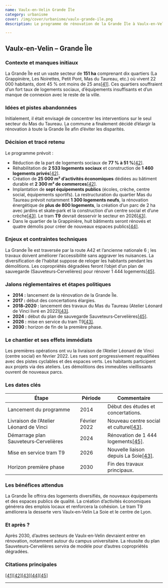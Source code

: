 ```yaml
---
name: Vaulx-en-Velin Grande Île
category: urbanisme
cover: /img/cover/urbanisme/vaulx-grande-ile.png
description: Le programme de rénovation de la Grande Île à Vaulx-en-Velin, engagé depuis 2014 et prévu jusqu’en 2030, concerne 151 ha et 22 000 habitants. Il vise à réduire la part de logements sociaux de 77 % à 51 %, réhabiliter 2 533 logements sociaux, construire 1 460 logements privés, créer 25 000 m² d’activités économiques et 2 300 m² de commerces, ainsi que sept équipements publics. Des aménagements majeurs sont prévus au Mas du Taureau (1 300 logements neufs, parc de 2 ha) et dans d’autres quartiers, avec l’arrivée du tram T9 en 2026 pour améliorer la desserte.

---
```

## Vaulx‑en‑Velin – **Grande Île**

### Contexte et manques initiaux

La Grande Île est un vaste secteur de **151 ha** comprenant dix quartiers (La Grappinière, Les Noirettes, Petit Pont, Mas du Taureau, etc.) où vivent 22 000 habitants, dont 45 % ont moins de 25 ans[\[41\]](https://www.grandlyon.com/mes-services-au-quotidien/sinformer-sur-les-projets-urbains-dans-la-metropole/vaulx-en-velin-grande-ile#:~:text=Cet%20espace%20en%20Politique%20de,Les%20objectifs%20sont). Ces quartiers souffraient d’un fort taux de logements sociaux, d’équipements insuffisants et d’un manque de connexion avec le reste de la ville.

### Idées et pistes abandonnées

Initialement, il était envisagé de concentrer les interventions sur le seul secteur du Mas du Taureau. La commune a finalement décidé d’élargir la rénovation à toute la Grande Île afin d’éviter les disparités.

### Décision et tracé retenu

Le programme prévoit :

- Réduction de la part de logements sociaux de **77 % à 51 %**[\[42\]](https://www.grandlyon.com/mes-services-au-quotidien/sinformer-sur-les-projets-urbains-dans-la-metropole/vaulx-en-velin-grande-ile#:~:text=Quelques%20chiffres%20cl%C3%A9s).
- Réhabilitation de **2 533 logements sociaux** et construction de **1 460 logements privés**[\[42\]](https://www.grandlyon.com/mes-services-au-quotidien/sinformer-sur-les-projets-urbains-dans-la-metropole/vaulx-en-velin-grande-ile#:~:text=Quelques%20chiffres%20cl%C3%A9s).
- Création de **25 000 m² d’activités économiques** dédiées au bâtiment durable et **2 300 m² de commerces**[\[42\]](https://www.grandlyon.com/mes-services-au-quotidien/sinformer-sur-les-projets-urbains-dans-la-metropole/vaulx-en-velin-grande-ile#:~:text=Quelques%20chiffres%20cl%C3%A9s).
- Implantation de **sept équipements publics** (écoles, crèche, centre social, équipements sportifs). La restructuration du quartier Mas du Taureau prévoit notamment **1 300 logements neufs**, la rénovation énergétique de **plus de 800 logements**, la création d’un parc de 2 ha avec jardins et skate‑park et la construction d’un centre social et d’une crèche[\[43\]](https://www.grandlyon.com/mes-services-au-quotidien/sinformer-sur-les-projets-urbains-dans-la-metropole/vaulx-en-velin-grande-ile#:~:text=Le%20Mas%20du%20Taureau). Le tram **T9** devrait desservir le secteur en 2026[\[43\]](https://www.grandlyon.com/mes-services-au-quotidien/sinformer-sur-les-projets-urbains-dans-la-metropole/vaulx-en-velin-grande-ile#:~:text=Le%20Mas%20du%20Taureau).
- Dans le quartier de la Grappinière, huit bâtiments seront rénovés et quatre démolis pour créer de nouveaux espaces publics[\[44\]](https://www.grandlyon.com/mes-services-au-quotidien/sinformer-sur-les-projets-urbains-dans-la-metropole/vaulx-en-velin-grande-ile#:~:text=La%20Grappini%C3%A8re).

### Enjeux et contraintes techniques

La Grande Île est traversée par la route A42 et l’ancienne nationale 6 ; les travaux doivent améliorer l’accessibilité sans aggraver les nuisances. La diversification de l’habitat suppose de reloger les habitants pendant les démolitions. Les copropriétés dégradées feront l’objet d’un plan de sauvegarde (Sauveteurs‑Cervelières) pour rénover 1 444 logements[\[45\]](https://www.grandlyon.com/mes-services-au-quotidien/sinformer-sur-les-projets-urbains-dans-la-metropole/vaulx-en-velin-grande-ile#:~:text=Ce%20quartier%20construit%20dans%20les,des%20mat%C3%A9riaux%20modernes%20et%20durables).

### Jalons réglementaires et étapes politiques

- **2014 :** lancement de la rénovation de la Grande Île.
- **2017 :** début des concertations élargies.
- **2018‑2020 :** lancement des travaux du Mas du Taureau (Atelier Léonard de Vinci livré en 2022)[\[43\]](https://www.grandlyon.com/mes-services-au-quotidien/sinformer-sur-les-projets-urbains-dans-la-metropole/vaulx-en-velin-grande-ile#:~:text=Le%20Mas%20du%20Taureau).
- **2024 :** début du plan de sauvegarde Sauveteurs‑Cervelières[\[45\]](https://www.grandlyon.com/mes-services-au-quotidien/sinformer-sur-les-projets-urbains-dans-la-metropole/vaulx-en-velin-grande-ile#:~:text=Ce%20quartier%20construit%20dans%20les,des%20mat%C3%A9riaux%20modernes%20et%20durables).
- **2026 :** mise en service du tram T9[\[43\]](https://www.grandlyon.com/mes-services-au-quotidien/sinformer-sur-les-projets-urbains-dans-la-metropole/vaulx-en-velin-grande-ile#:~:text=Le%20Mas%20du%20Taureau).
- **2030 :** horizon de fin de la première phase.

### Le chantier et ses effets immédiats

Les premières opérations ont vu la livraison de l’Atelier Léonard de Vinci (centre social) en février 2022. Les rues sont progressivement requalifiées avec des pistes cyclables et des espaces verts. Les habitants participent aux projets via des ateliers. Les démolitions des immeubles vieillissants ouvrent de nouveaux parcs.

### Les dates clés

| Étape | Période | Commentaire |
| --- | --- | --- |
| Lancement du programme | 2014 | Début des études et concertations. |
| Livraison de l’Atelier Léonard de Vinci | Février 2022 | Nouveau centre social et culturel[\[43\]](https://www.grandlyon.com/mes-services-au-quotidien/sinformer-sur-les-projets-urbains-dans-la-metropole/vaulx-en-velin-grande-ile#:~:text=Le%20Mas%20du%20Taureau). |
| Démarrage plan Sauveteurs‑Cervelières | 2024 | Rénovation de 1 444 logements[\[45\]](https://www.grandlyon.com/mes-services-au-quotidien/sinformer-sur-les-projets-urbains-dans-la-metropole/vaulx-en-velin-grande-ile#:~:text=Ce%20quartier%20construit%20dans%20les,des%20mat%C3%A9riaux%20modernes%20et%20durables). |
| Mise en service tram T9 | 2026 | Nouvelle liaison depuis La Soie[\[43\]](https://www.grandlyon.com/mes-services-au-quotidien/sinformer-sur-les-projets-urbains-dans-la-metropole/vaulx-en-velin-grande-ile#:~:text=Le%20Mas%20du%20Taureau). |
| Horizon première phase | 2030 | Fin des travaux principaux. |

### Les bénéfices attendus

La Grande Île offrira des logements diversifiés, de nouveaux équipements et des espaces publics de qualité. La création d’activités économiques générera des emplois locaux et renforcera la cohésion. Le tram T9 améliorera la desserte vers Vaulx‑en‑Velin La Soie et le centre de Lyon.

### Et après ?

Après 2030, d’autres secteurs de Vaulx‑en‑Velin devraient entrer en rénovation, notamment autour du campus universitaire. La réussite du plan Sauveteurs‑Cervelières servira de modèle pour d’autres copropriétés dégradées.

### Citations principales

[\[41\]](https://www.grandlyon.com/mes-services-au-quotidien/sinformer-sur-les-projets-urbains-dans-la-metropole/vaulx-en-velin-grande-ile#:~:text=Cet%20espace%20en%20Politique%20de,Les%20objectifs%20sont)[\[42\]](https://www.grandlyon.com/mes-services-au-quotidien/sinformer-sur-les-projets-urbains-dans-la-metropole/vaulx-en-velin-grande-ile#:~:text=Quelques%20chiffres%20cl%C3%A9s)[\[43\]](https://www.grandlyon.com/mes-services-au-quotidien/sinformer-sur-les-projets-urbains-dans-la-metropole/vaulx-en-velin-grande-ile#:~:text=Le%20Mas%20du%20Taureau)[\[44\]](https://www.grandlyon.com/mes-services-au-quotidien/sinformer-sur-les-projets-urbains-dans-la-metropole/vaulx-en-velin-grande-ile#:~:text=La%20Grappini%C3%A8re)[\[45\]](https://www.grandlyon.com/mes-services-au-quotidien/sinformer-sur-les-projets-urbains-dans-la-metropole/vaulx-en-velin-grande-ile#:~:text=Ce%20quartier%20construit%20dans%20les,des%20mat%C3%A9riaux%20modernes%20et%20durables)

---
